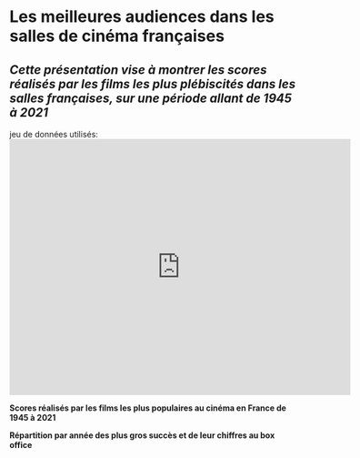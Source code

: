 <meta http-equiv='cache-control' content='no-cache'> 
<meta http-equiv='expires' content='0'> 
<meta http-equiv='pragma' content='no-cache'>

# Les meilleures audiences dans les salles de cinéma françaises
## *Cette présentation vise à montrer les scores réalisés par les films les plus plébiscités dans les salles françaises, sur une période allant de 1945 à 2021*

jeu de données utilisés: <iframe src="http://www.cnc.fr/c/document_library/get_file?uuid=93432759-5943-4250-8d29-f493cfd954cd&groupId=18" width="600" height="450" frameborder="0"></iframe> 

**Scores réalisés par les films les plus populaires au cinéma en France de 1945 à 2021**
  <script src="https://public.flourish.studio/visualisation/12691863/"> </script> 

**Répartition par année des plus gros succès et de leur chiffres au box office**
  <script src="https://public.flourish.studio/visualisation/12692271/"> </script>

             

